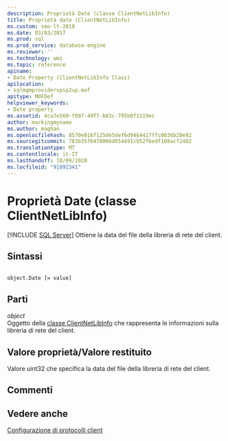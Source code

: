 ```yaml
---
description: Proprietà Date (classe ClientNetLibInfo)
title: Proprietà date (ClientNetLibInfo)
ms.custom: seo-lt-2019
ms.date: 03/03/2017
ms.prod: sql
ms.prod_service: database-engine
ms.reviewer: ''
ms.technology: wmi
ms.topic: reference
apiname:
- Date Property (ClientNetLibInfo Class)
apilocation:
- sqlmgmproviderxpsp2up.mof
apitype: MOFDef
helpviewer_keywords:
- Date property
ms.assetid: 4ca7e569-f097-49f7-b83c-795b0f1319ec
author: markingmyname
ms.author: maghan
ms.openlocfilehash: 8570e016f125de5def6d9464417ffc0036b20e92
ms.sourcegitcommit: 783b35f6478006d654491cb52f6edf108acf2482
ms.translationtype: MT
ms.contentlocale: it-IT
ms.lasthandoff: 10/09/2020
ms.locfileid: "91892341"
---
```

# <a name="date-property-clientnetlibinfo-class"></a>Proprietà Date (classe ClientNetLibInfo)
[!INCLUDE [SQL Server](../../../includes/applies-to-version/sqlserver.md)]
  Ottiene la data del file della libreria di rete del client.  
  
## <a name="syntax"></a>Sintassi  
  
```  
  
object.Date [= value]  
```  
  
## <a name="parts"></a>Parti  
 *object*  
 Oggetto della [classe ClientNetLibInfo](../../../relational-databases/wmi-provider-configuration-classes/clientnetlibinfo-class/clientnetlibinfo-class.md) che rappresenta le informazioni sulla libreria di rete del client.  
  
## <a name="property-valuereturn-value"></a>Valore proprietà/Valore restituito  
 Valore uint32 che specifica la data del file della libreria di rete del client.  
  
## <a name="remarks"></a>Commenti  
  
## <a name="see-also"></a>Vedere anche  
 [Configurazione di protocolli client](../../../database-engine/configure-windows/configure-client-protocols.md)  
  
